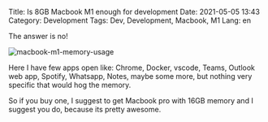 Title: Is 8GB Macbook M1 enough for development
Date: 2021-05-05 13:43
Category: Development
Tags: Dev, Development, Macbook, M1
Lang: en

The answer is no!

![macbook-m1-memory-usage]({static}/images/dev/macbook-m1-memory-usage.png)

Here I have few apps open like: Chrome, Docker, vscode, Teams, Outlook web app, Spotify, Whatsapp, Notes, maybe some more, but nothing very specific that would hog the memory.

So if you buy one, I suggest to get Macbook pro with 16GB memory and I suggest you do, because its pretty awesome.
